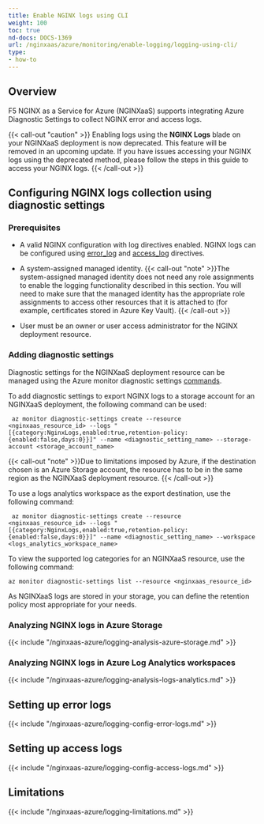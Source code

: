 ```yaml
---
title: Enable NGINX logs using CLI
weight: 100
toc: true
nd-docs: DOCS-1369
url: /nginxaas/azure/monitoring/enable-logging/logging-using-cli/
type:
- how-to
---
```


## Overview

F5 NGINX as a Service for Azure (NGINXaaS) supports integrating Azure Diagnostic Settings to collect NGINX error and access logs.

{{< call-out "caution"  >}}
Enabling logs using the **NGINX Logs** blade on your NGINXaaS deployment is now deprecated. This feature will be removed in an upcoming update. If you have issues accessing your NGINX logs using the deprecated method, please follow the steps in this guide to access your NGINX logs.
{{< /call-out >}}

## Configuring NGINX logs collection using diagnostic settings

### Prerequisites

- A valid NGINX configuration with log directives enabled. NGINX logs can be configured using [error_log](#setting-up-error-logs) and [access_log](#setting-up-access-logs) directives.

- A system-assigned managed identity.
{{< call-out "note" >}}The system-assigned managed identity does not need any role assignments to enable the logging functionality described in this section. You will need to make sure that the managed identity has the appropriate role assignments to access other resources that it is attached to (for example, certificates stored in Azure Key Vault).
{{< /call-out >}}

- User must be an owner or user access administrator for the NGINX deployment resource.

 ### Adding diagnostic settings

Diagnostic settings for the NGINXaaS deployment resource can be managed using the Azure monitor diagnostic settings [commands](https://learn.microsoft.com/en-us/cli/azure/monitor/diagnostic-settings?view=azure-cli-latest).

To add diagnostic settings to export NGINX logs to a storage account for an NGINXaaS deployment, the following command can be used:
```shell
 az monitor diagnostic-settings create --resource <nginxaas_resource_id> --logs "[{category:NginxLogs,enabled:true,retention-policy:{enabled:false,days:0}}]" --name <diagnostic_setting_name> --storage-account <storage_account_name>
```

{{< call-out "note" >}}Due to limitations imposed by Azure, if the destination chosen is an Azure Storage account, the resource has to be in the same region as the NGINXaaS deployment resource.
{{< /call-out >}}

To use a logs analytics workspace as the export destination, use the following command:
```shell
 az monitor diagnostic-settings create --resource <nginxaas_resource_id> --logs "[{category:NginxLogs,enabled:true,retention-policy:{enabled:false,days:0}}]" --name <diagnostic_setting_name> --workspace <logs_analytics_workspace_name>

```

To view the supported log categories for an NGINXaaS resource, use the following command:
```shell
az monitor diagnostic-settings list --resource <nginxaas_resource_id>
```

As NGINXaaS logs are stored in your storage, you can define the retention policy most appropriate for your needs.

### Analyzing NGINX logs in Azure Storage

{{< include "/nginxaas-azure/logging-analysis-azure-storage.md" >}}

### Analyzing NGINX logs in Azure Log Analytics workspaces

{{< include "/nginxaas-azure/logging-analysis-logs-analytics.md" >}}

## Setting up error logs

{{< include "/nginxaas-azure/logging-config-error-logs.md" >}}

## Setting up access logs

{{< include "/nginxaas-azure/logging-config-access-logs.md" >}}

## Limitations

{{< include "/nginxaas-azure/logging-limitations.md" >}}
